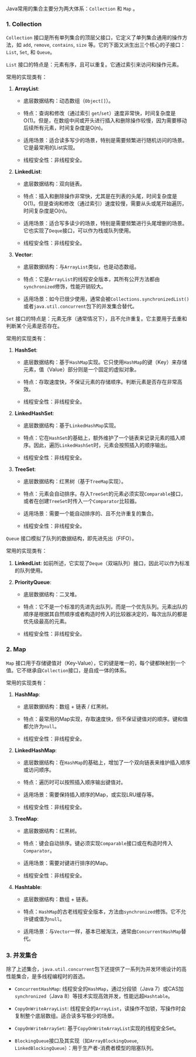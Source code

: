 
Java常用的集合主要分为两大体系：`Collection` 和 `Map` 。

### 1. Collection

`Collection` 接口是所有单列集合的顶层父接口，它定义了单列集合通用的操作方法，如 `add`, `remove`, `contains`, `size` 等。它的下面又派生出三个核心的子接口：`List`, `Set`, 和 `Queue`。


`List` 接口的特点是：元素有序，且可以重复。它通过索引来访问和操作元素。

常用的实现类有：

1. **ArrayList**:
    
    - 底层数据结构：动态数组（`Object[]`）。
        
    - 特点：查询和修改（通过索引 `get`/`set`）速度非常快，时间复杂度是O(1)。但是，在数组中间或开头进行插入和删除操作较慢，因为需要移动后续所有元素，时间复杂度是O(n)。
        
    - 适用场景：适合读多写少的场景，特别是需要频繁进行随机访问的场景。它是最常用的List实现。
        
    - 线程安全性：非线程安全。
        
2. **LinkedList**:
    
    - 底层数据结构：双向链表。
        
    - 特点：插入和删除操作非常快，尤其是在列表的头尾，时间复杂度是O(1)。但是查询和修改（通过索引）速度较慢，需要从头或尾开始遍历，时间复杂度是O(n)。
        
    - 适用场景：适合写多读少的场景，特别是需要频繁进行头尾增删的场景。它也实现了`Deque`接口，可以作为栈或队列使用。
        
    - 线程安全性：非线程安全。
        
3. **Vector**:
    
    - 底层数据结构：与`ArrayList`类似，也是动态数组。
        
    - 特点：它是`ArrayList`的线程安全版本，其所有公开方法都由`synchronized`修饰，性能开销较大。
        
    - 适用场景：如今已很少使用，通常会被`Collections.synchronizedList()`或者`java.util.concurrent`包下的并发集合替代。
        


`Set` 接口的特点是：元素无序（通常情况下），且不允许重复。它主要用于去重和判断某个元素是否存在。

常用的实现类有：

1. **HashSet**:
    
    - 底层数据结构：基于`HashMap`实现。它只使用`HashMap`的键（Key）来存储元素，值（Value）部分则是一个固定的虚拟对象。
        
    - 特点：存取速度快，不保证元素的存储顺序。判断元素是否存在非常高效。
        
    - 线程安全性：非线程安全。
        
2. **LinkedHashSet**:
    
    - 底层数据结构：基于`LinkedHashMap`实现。
        
    - 特点：它在`HashSet`的基础上，额外维护了一个链表来记录元素的插入顺序。因此，遍历`LinkedHashSet`时，元素会按照插入的顺序输出。
        
    - 线程安全性：非线程安全。
        
3. **TreeSet**:
    
    - 底层数据结构：红黑树（基于`TreeMap`实现）。
        
    - 特点：元素会自动排序。存入`TreeSet`的元素必须实现`Comparable`接口，或者在创建`TreeSet`时传入一个`Comparator`比较器。
        
    - 适用场景：需要一个能自动排序的、且不允许重复的集合。
        
    - 线程安全性：非线程安全。
        


`Queue` 接口模拟了队列的数据结构，即先进先出（FIFO）。

常用的实现类有：

1. **LinkedList**: 如前所述，它实现了`Deque`（双端队列）接口，因此可以作为标准的队列使用。
    
2. **PriorityQueue**:
    
    - 底层数据结构：二叉堆。
        
    - 特点：它不是一个标准的先进先出队列，而是一个优先队列。元素出队的顺序是根据其自然顺序或者构造时传入的比较器决定的，每次出队的都是优先级最高的元素。
        
    - 线程安全性：非线程安全。
        

### 2. Map

`Map` 接口用于存储键值对（Key-Value），它的键是唯一的，每个键都映射到一个值。它不继承自`Collection`接口，是自成一体的体系。

常用的实现类有：

1. **HashMap**:
    
    - 底层数据结构：数组 + 链表 / 红黑树。
        
    - 特点：最常用的Map实现，存取速度快，但不保证键值对的顺序。键和值都允许为`null`。
        
    - 线程安全性：非线程安全。
        
2. **LinkedHashMap**:
    
    - 底层数据结构：在`HashMap`的基础上，增加了一个双向链表来维护插入顺序或访问顺序。
        
    - 特点：遍历时可以按照插入顺序输出键值对。
        
    - 适用场景：需要保持插入顺序的Map，或实现LRU缓存等。
        
    - 线程安全性：非线程安全。
        
3. **TreeMap**:
    
    - 底层数据结构：红黑树。
        
    - 特点：键会自动排序。键必须实现`Comparable`接口或在构造时传入`Comparator`。
        
    - 适用场景：需要对键进行排序的Map。
        
    - 线程安全性：非线程安全。
        
4. **Hashtable**:
    
    - 底层数据结构：数组 + 链表。
        
    - 特点：`HashMap`的古老线程安全版本，方法由`synchronized`修饰。它不允许键或值为`null`。
        
    - 适用场景：与`Vector`一样，基本已被淘汰，通常由`ConcurrentHashMap`替代。
        

### 3. 并发集合

除了上述集合，`java.util.concurrent`包下还提供了一系列为并发环境设计的高性能集合，是多线程编程时的首选。

- `ConcurrentHashMap`: 线程安全的`HashMap`，通过分段锁（Java 7）或CAS加`synchronized`（Java 8）等技术实现高效并发，性能远超`Hashtable`。
    
- `CopyOnWriteArrayList`: 线程安全的`ArrayList`，读操作不加锁，写操作时会复制整个底层数组。适合读多写极少的场景。
    
- `CopyOnWriteArraySet`: 基于`CopyOnWriteArrayList`实现的线程安全Set。
    
- `BlockingQueue`接口及其实现（如`ArrayBlockingQueue`, `LinkedBlockingQueue`）：用于生产者-消费者模型的阻塞队列。
    
